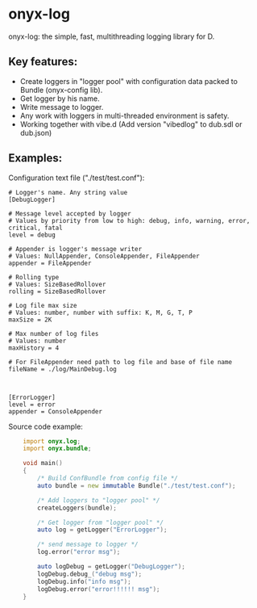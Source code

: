 # onyx-log

onyx-log: the simple, fast, multithreading logging library for D.


## Key features:
 - Create loggers in "logger pool" with configuration data packed to Bundle (onyx-config lib).
 - Get logger by his name.
 - Write message to logger.
 - Any work with loggers in multi-threaded environment is safety.
 - Working together with vibe.d (Add version "vibedlog" to dub.sdl or dub.json)

## Examples:

Configuration text file ("./test/test.conf"):

	# Logger's name. Any string value
	[DebugLogger] 				

	# Message level accepted by logger
	# Values by priority from low to high: debug, info, warning, error, critical, fatal
	level = debug			

	# Appender is logger's message writer
	# Values: NullAppender, ConsoleAppender, FileAppender
	appender = FileAppender

	# Rolling type
	# Values: SizeBasedRollover
	rolling = SizeBasedRollover

	# Log file max size
	# Values: number, number with suffix: K, M, G, T, P
	maxSize = 2K

	# Max number of log files
	# Values: number
	maxHistory = 4

	# For FileAppender need path to log file and base of file name
	fileName = ./log/MainDebug.log



	[ErrorLogger]
	level = error
	appender = ConsoleAppender


Source code example:

```D
	import onyx.log;
	import onyx.bundle;

	void main()
	{
		/* Build ConfBundle from config file */
		auto bundle = new immutable Bundle("./test/test.conf");

		/* Add loggers to "logger pool" */
		createLoggers(bundle);

		/* Get logger from "logger pool" */
		auto log = getLogger("ErrorLogger");

		/* send message to logger */
		log.error("error msg");

		auto logDebug = getLogger("DebugLogger");
		logDebug.debug_("debug msg");
		logDebug.info("info msg");
		logDebug.error("error!!!!!! msg");
	}
```
